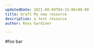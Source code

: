 ```yaml
---
updatedDate: 2021-08-09T04:15:06+00:00
title: Draft My new resource
description: a test resource
author: Ross Gardiner

---
```

\#foo bar